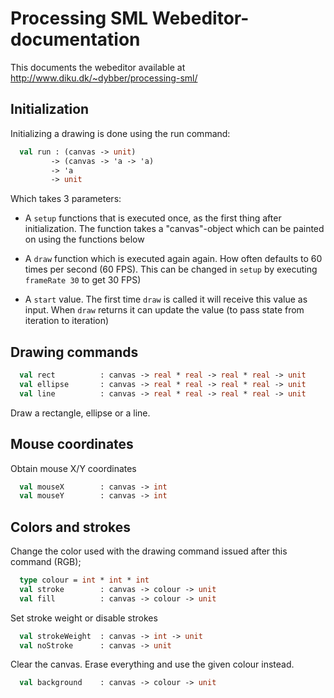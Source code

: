 Processing SML Webeditor-documentation
======================================

This documents the webeditor available at http://www.diku.dk/~dybber/processing-sml/

Initialization
--------------
Initializing a drawing is done using the run command:

```SML
  val run : (canvas -> unit)
         -> (canvas -> 'a -> 'a)
         -> 'a
         -> unit
```

Which takes 3 parameters:

 * A `setup` functions that is executed once, as the first thing after
   initialization. The function takes a "canvas"-object which can be
   painted on using the functions below

 * A `draw` function which is executed again again. How often defaults
   to 60 times per second (60 FPS). This can be changed in `setup` by
   executing `frameRate 30` to get 30 FPS)

 * A `start` value. The first time `draw` is called it will receive
   this value as input. When `draw` returns it can update the value
   (to pass state from iteration to iteration)


Drawing commands
----------------
```SML
  val rect          : canvas -> real * real -> real * real -> unit
  val ellipse       : canvas -> real * real -> real * real -> unit
  val line          : canvas -> real * real -> real * real -> unit
```

Draw a rectangle, ellipse or a line.


Mouse coordinates
-----------------
Obtain mouse X/Y coordinates

```SML
  val mouseX        : canvas -> int
  val mouseY        : canvas -> int
```

Colors and strokes
------------------
Change the color used with the drawing command issued after this
command (RGB);

```SML
  type colour = int * int * int
  val stroke        : canvas -> colour -> unit
  val fill          : canvas -> colour -> unit
```

Set stroke weight or disable strokes
```SML
  val strokeWeight  : canvas -> int -> unit
  val noStroke      : canvas -> unit
```

Clear the canvas. Erase everything and use the given colour instead.
```SML
  val background    : canvas -> colour -> unit
```

